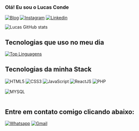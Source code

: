### Olá! Eu sou o Lucas Conde

[![Blog](https://img.shields.io/website?label=lucascondeferreira.com&style=for-the-badge&url=https://sujeitoprogramador.com/)](https://lucascondeferreira.com)
[![Instagram](https://img.shields.io/badge/Instagram-E4405F?style=for-the-badge&logo=instagram&logoColor=white/)](https://umurldeblog.com)
[![Linkedin](https://img.shields.io/badge/LinkedIn-0077B5?style=for-the-badge&logo=linkedin&logoColor=white/)](https://umurldeblog.com)

![Lucas GitHub stats](https://github-readme-stats.vercel.app/api?username=lucascondeferreira&show_icons=true&theme=dracula)

## Tecnologias que uso no meu dia

[![Top Linguagens](https://github-readme-stats.vercel.app/api/top-langs/?username=lucascondeferreira&layout=compact)](https://github.com/anuraghazra/github-readme-stats)

## Tecnologias da minha Stack

<div>
  <img align="center" alt="HTML5" src="https://img.shields.io/badge/HTML5-E34F26?style=for-the-badge&logo=html5&logoColor=white" />
  <img align="center" alt="CSS3" src="https://img.shields.io/badge/CSS3-1572B6?style=for-the-badge&logo=css3&logoColor=white" />
  <img align="center" alt="JavaScript" src="https://img.shields.io/badge/JavaScript-F7DF1E?style=for-the-badge&logo=javascript&logoColor=black" />
  <img align="center" alt="ReactJS" src="https://img.shields.io/badge/React-20232A?style=for-the-badge&logo=react&logoColor=61DAFB" />
  <img align="center" alt="PHP" src="https://img.shields.io/badge/PHP-777BB4?style=for-the-badge&logo=php&logoColor=white" />
  <br /> <br />
  <!-- <img align="center" alt="Laravel" src="https://img.shields.io/badge/Laravel-FF2D20?style=for-the-badge&logo=laravel&logoColor=white" /> -->
  <img align="center" alt="MYSQL" src="https://img.shields.io/badge/MySQL-00000F?style=for-the-badge&logo=mysql&logoColor=white" /> 
  <!-- <img align="center" alt="ReactNative" src="https://img.shields.io/badge/React_Native-20232A?style=for-the-badge&logo=react&logoColor=61DAFB" />
  <img align="center" alt="NodeJS" src="https://img.shields.io/badge/Node.js-43853D?style=for-the-badge&logo=node.js&logoColor=white" />
  <img align="center" alt="MongoDB" src="https://img.shields.io/badge/MongoDB-4EA94B?style=for-the-badge&logo=mongodb&logoColor=white" /> -->
</div><br/>

## Entre em contato comigo clicando abaixo:

[![Whatsapp](https://img.shields.io/badge/WhatsApp-25D366?style=for-the-badge&logo=whatsapp&logoColor=white)](https://umurldeblog.com)
[![Gmail](https://img.shields.io/badge/Gmail-D14836?style=for-the-badge&logo=gmail&logoColor=white)](https://umurldeblog.com)
